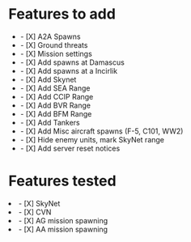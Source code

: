 <h1>Features to add</h1>	
<ul>
  <li>- [X] A2A Spawns</li>
  <li>- [X] Ground threats</li>
  <li>- [X] Mission settings</li>
  <li>- [X] Add spawns at Damascus</li>
  <li>- [X] Add spawns at a Incirlik</li>
  <li>- [X] Add Skynet</li>
  <li>- [X] Add SEA Range</li>
  <li>- [X] Add CCIP Range</li>
  <li>- [X] Add BVR Range</li> 
  <li>- [X] Add BFM Range</li> 
  <li>- [X] Add Tankers</li>
  <li>- [X] Add Misc aircraft spawns (F-5, C101, WW2)</li>
  <li>- [X] Hide enemy units, mark SkyNet range</li>
  <li>- [X] Add server reset notices</li>
</ul>

<h1>Features tested</h1>	
<li>- [X] SkyNet</li>
<li>- [X] CVN</li>
<li>- [X] AG mission spawning</li>
<li>- [X] AA mission spawning</li>

